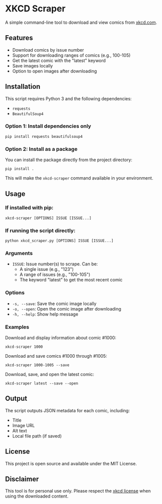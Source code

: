 # XKCD Scraper

A simple command-line tool to download and view comics from [xkcd.com](https://xkcd.com).

## Features

- Download comics by issue number
- Support for downloading ranges of comics (e.g., 100-105)
- Get the latest comic with the "latest" keyword
- Save images locally
- Option to open images after downloading

## Installation

This script requires Python 3 and the following dependencies:
- `requests`
- `BeautifulSoup4`

### Option 1: Install dependencies only

```
pip install requests beautifulsoup4
```

### Option 2: Install as a package

You can install the package directly from the project directory:

```
pip install .
```

This will make the `xkcd-scraper` command available in your environment.

## Usage

### If installed with pip:

```
xkcd-scraper [OPTIONS] ISSUE [ISSUE...]
```

### If running the script directly:

```
python xkcd_scraper.py [OPTIONS] ISSUE [ISSUE...]
```

### Arguments

- `ISSUE`: Issue number(s) to scrape. Can be:
  - A single issue (e.g., "123")
  - A range of issues (e.g., "100-105")
  - The keyword "latest" to get the most recent comic

### Options

- `-s, --save`: Save the comic image locally
- `-o, --open`: Open the comic image after downloading
- `-h, --help`: Show help message

### Examples

Download and display information about comic #1000:

```
xkcd-scraper 1000
```

Download and save comics #1000 through #1005:

```
xkcd-scraper 1000-1005 --save
```

Download, save, and open the latest comic:

```
xkcd-scraper latest --save --open
```

## Output

The script outputs JSON metadata for each comic, including:
- Title
- Image URL
- Alt text
- Local file path (if saved)

## License

This project is open source and available under the MIT License.

## Disclaimer

This tool is for personal use only. Please respect the [xkcd license](https://xkcd.com/license.html) when using the downloaded content.

